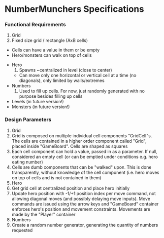 NumberMunchers Specifications
===

### Functional Requirements

1. Grid
  1. Fixed size grid / rectangle (AxB cells)
  - Cells can have a value in them or be empty
  - Hero/monsters can walk on top of cells
+ Hero
  1. Spawns ~centralized in level (close to center)
  - Can move only one horizontal or vertical cell at a time (no diagonals), only limited by walls/extremes
  <!-- - Future Versions:
    - Starts game with X lives
    - Can eat numbers when prompted to -->
+ Numbers
  1. Used to fill up cells. For now, just randomly generated with no purpose besides filling up cells
  <!-- - Number of correct options in range [X, Y] -->
+ Levels (in future version!)
  <!-- 1. Every level has a mathematical proposition (e.g. Multiples of 5) (in future version: equations  3 x 12 = ?)
  - Start with every grid cell populated by a generated number, possibly a correct answer
  - Level ends when hero eats all correct answers -->
+ Monsters (in future version!)
  <!-- 1. Monsters enter level at some moment
  - On touching hero, monster kills him
  - Only move one space at a time (periodic moves) -->


### Design Parameters

1. Grid
  1. Grid is composed on multiple individual cell components "GridCell"s. The cells are contained in a higher order component called "Grid", placed inside "GameBoard". Cells are shaped as squares
  2. Each cell component can hold a value, passed in as a parameter. If null, considered an empty cell (or can be emptied under conditions e.g. hero eating number)
  3. Cells are dumb components that can be "walked" upon. This is done transparently, without knowledge of the cell component (i.e. hero moves on top of cells and is not contained in them)
2. Hero
  1. Get grid cell at centralized position and place hero initially
  2. Update hero position with -1/+1 position index per move command, not allowing diagonal moves (and possibly delaying move inputs). Move commands are issued using the arrow keys and "GameBoard" container enforces hero's position and movement constraints. Movements are made by the "Player" container
3. Numbers
  1. Create a random number generator, generating the quantity of numbers requested
